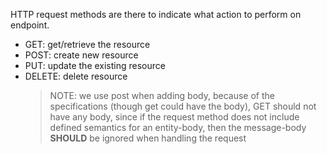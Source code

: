 HTTP request methods are there to indicate what action to perform on endpoint.
- GET: get/retrieve the resource
- POST: create new resource
- PUT: update the existing resource
- DELETE: delete resource 
 	> NOTE: we use post when adding body, because of the specifications (though get could have the body), GET should not have any body, since if the request method does not include defined semantics for an entity-body, then the message-body **SHOULD** be ignored when handling the request
